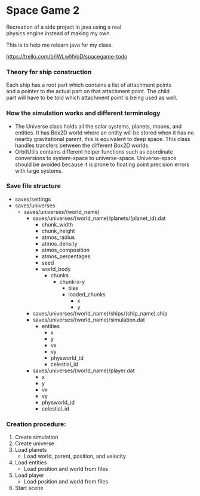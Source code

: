 # Space Game 2
Recreation of a side project in java using a real  
physics engine instead of making my own.

This is to help me relearn java for my class.

https://trello.com/b/iWLwNVqD/spacegame-todo

### Theory for ship construction
Each ship has a root part which contains a list of attachment points  
and a pointer to the actual part on that attachment point. The child  
part will have to be told which attachment point is being used as well.

### How the simulation works and different terminology
- The Universe class holds all the solar systems, planets, moons, and entities. It has Box2D world where an entity will be stored when it has no nearby gravitational parent, this is equivalent to deep space. This class handles transfers between the different Box2D worlds.
- OrbitUtils contains different helper functions such as coordinate conversions to system-space to universe-space. Universe-space should be avoided because it is prone to floating point precision errors with large systems.
  
### Save file structure
- saves/settings
- saves/universes
    - saves/universes/(world_name)
        - saves/universes/(world_name)/planets/(planet_id).dat
            - chunk_width
            - chunk_height
            - atmos_radius
            - atmos_density
            - atmos_composition
            - atmos_percentages
            - seed
            - world_body
                - chunks
                    - chunk-x-y
                        - tiles
                        - loaded_chunks
                            - x
                            - y
        - saves/universes/(world_name)/ships/(ship_name).ship
        - saves/universes/(world_name)/simulation.dat
            - entities
                - x
                - y
                - vx
                - vy
                - physworld_id
                - celestial_id
        - saves/universes/(world_name)/player.dat
            - x
            - y
            - vx
            - vy
            - physworld_id
            - celestial_id

### Creation procedure:
1. Create simulation
2. Create universe
3. Load planets
    - Load world, parent, position, and velocity
4. Load entities
    - Load position and world from files
5. Load player
    - Load position and world from files
6. Start scene